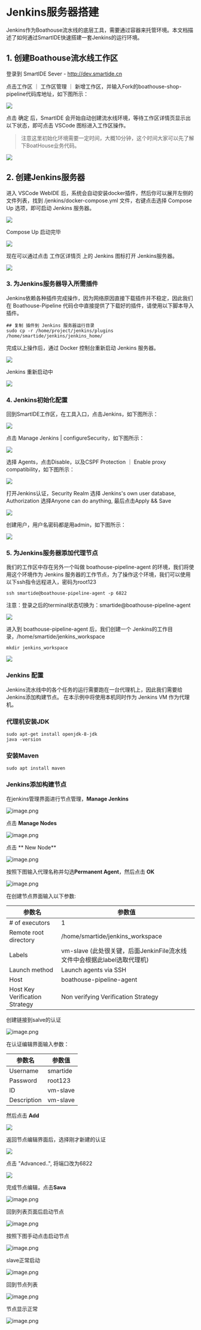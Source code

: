 # Jenkins服务器搭建

Jenkins作为Boathouse流水线的底层工具，需要通过容器来托管环境。本文档描述了如何通过SmartIDE快速搭建一套Jenkins的运行环境。


## 1. 创建Boathouse流水线工作区

登录到 SmartIDE Sever - http://dev.smartide.cn

点击工作区 ｜ 工作区管理 ｜ 新增工作区，并输入Fork的boathouse-shop-pipeline代码库地址，如下图所示：

![](images/20221026111218.png)  

点击 确定 后，SmartIDE 会开始自动创建流水线环境，等待工作区详情页显示出以下状态，即可点击 VSCode 图标进入工作区操作。

> 注意这里初始化环境需要一定时间，大概10分钟，这个时间大家可以先了解下BoatHouse业务代码。

![](images/20221026111327.png)  




## 2. 创建Jenkins服务器

进入 VSCode WebIDE 后，系统会自动安装docker插件，然后你可以展开左侧的 文件列表，找到 /jenkins/docker-compose.yml 文件，右键点击选择 Compose Up 选项，即可启动 Jenkins 服务器。

![](images/20221026111426.png)  

Compose Up 启动完毕

![](images/20221026111441.png)  

现在可以通过点击 工作区详情页 上的 Jenkins 图标打开 Jenkins服务器。

![](images/20221026111518.png)  

### 3. 为Jenkins服务器导入所需插件

Jenkins依赖各种插件完成操作，因为网络原因直接下载插件并不稳定，因此我们在 Boathouse-Pipeline 代码仓中直接提供了下载好的插件，请使用以下脚本导入插件。

```
## 复制 插件到 Jenkins 服务器运行目录
sudo cp -r /home/project/jenkins/plugins /home/smartide/jenkins/jenkins_home/
```

完成以上操作后，通过 Docker 控制台重新启动 Jenkins 服务器。

![](images/20221026111653.png)  

Jenkins 重新启动中

![](images/20221026111706.png)  


### 4. Jenkins初始化配置

回到SmartIDE工作区，在工具入口，点击Jenkins，如下图所示：

![](imaegs/20221026160904.png)  

点击 Manage Jenkins | configureSecurity，如下图所示：

![](images/20221026112926.png)  

选择 Agents，点击Disable，以及CSPF Protection ｜ Enable proxy compatibility，如下图所示：

![](images/20221026113105.png)  

打开Jenkins认证，Security Realm 选择 Jenkins's own user database, Authorization 选择Anyone can do anything, 最后点击Apply && Save

![](images/20221026113345.png)  

创建用户，用户名密码都是用admin，如下图所示：

![](images/20221026161113.png)  

### 5. 为Jenkins服务器添加代理节点

我们的工作区中存在另外一个叫做 boathouse-pipeline-agent 的环境，我们将使用这个环境作为 Jenkins 服务器的工作节点，为了操作这个环境，我们可以使用以下ssh指令远程进入，密码为root123

```
ssh smartide@boathouse-pipeline-agent -p 6822
```

注意：登录之后的terminal状态切换为：smartide@boathouse-pipeline-agent 

![](images/20221026111844.png)  

进入到 boathouse-pipeline-agent 后，我们创建一个 Jenkins的工作目录，/home/smartide/jenkins_workspace

```
mkdir jenkins_workspace
```
![](images/20221026111904.png)  




### Jenkins 配置
Jenkins流水线中的各个任务的运行需要跑在一台代理机上，因此我们需要给Jenkins添加构建节点。
在本示例中将使用本机同时作为 Jenkins VM 作为代理机。


### 代理机安装JDK
```
sudo apt-get install openjdk-8-jdk
java -version
```

### 安装Maven

```
sudo apt install maven
```



### Jenkins添加构建节点
在jenkins管理界面进行节点管理，**Manage Jenkins**

![image.png](.attachments/image-11b5a0bd-b400-467b-b98c-4c344a74db9f.png)

点击 **Manage Nodes** 

![image.png](.attachments/image-0dc74956-80c3-4a37-bfe0-850fd2213e6e.png)

点击  ** New Node**

![image.png](.attachments/image-db115b9c-00be-4206-8753-5610dd18c426.png)

按照下图输入代理名称并勾选**Permanent Agent**，然后点击 **OK**

![image.png](.attachments/image-ace3ea5f-52f2-4013-b065-84419feb7e46.png)

在创建节点界面输入以下参数:



| 参数名 | 参数值 |
|--|--|
| # of executors | 1 |
| Remote root directory	 | /home/smartide/jenkins_workspace |
| Labels | vm-slave (此处很关键，后面JenkinFile流水线文件中会根据此label选取代理机) |
| Launch method | Launch agents via SSH |
| Host | boathouse-pipeline-agent |
| Host Key Verification Strategy | Non verifying Verification Strategy |



创建链接到salve的认证


![image.png](.attachments/image-85931b08-91f1-42f1-97f6-1ba1d681eeeb.png)

在认证编辑界面输入参数：

| 参数名 | 参数值 |
|--|--|
| Username | smartide |
| Password | root123 |
| ID | vm-slave |
| Description | vm-slave |

然后点击 **Add**

![](images/20221026165715.png)  

返回节点编辑界面后，选择刚才新建的认证

![](images/20221026165729.png)  

点击 "Advanced..", 将端口改为6822

![](images/20221026162238.png)  

完成节点编辑，点击**Sava**

![image.png](.attachments/image-eb750ef8-02a1-4b01-99ae-02d2ec3a97a4.png)

回到列表页面后启动节点

![image.png](.attachments/image-5be50e60-6c2e-45fa-8e26-840d8b4054b0.png)

按照下图手动点击启动节点

![image.png](.attachments/image-c3b64c49-4aad-48c2-8f0d-edb4bf079d0c.png)

slave正常启动

![image.png](.attachments/image-84216118-0f35-404d-8783-df5e5f988dd3.png)

回到节点列表

![image.png](.attachments/image-9ad7c3e6-3fd0-4c47-9e39-c2e3951010d5.png)

节点显示正常

![image.png](.attachments/image-c4719f72-3235-4e3d-8a4b-cfb2f3576e2e.png)

